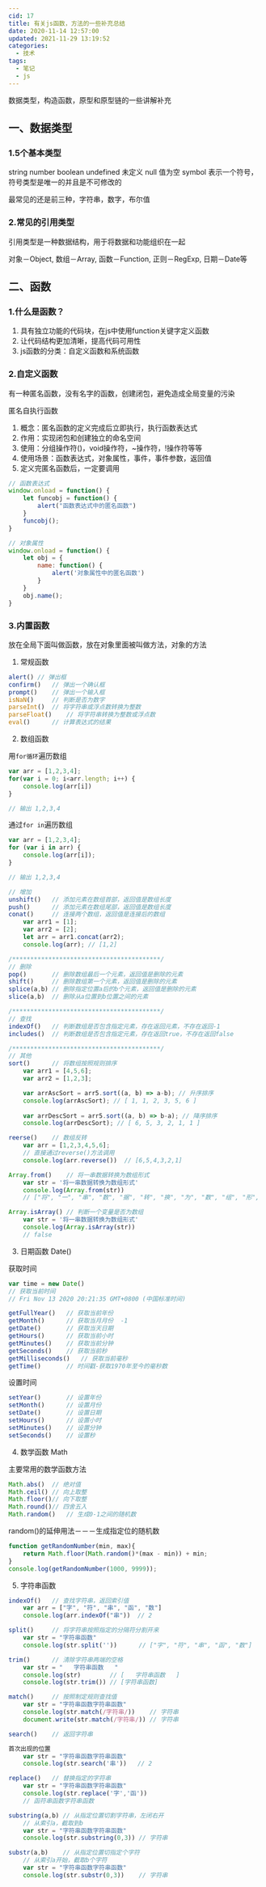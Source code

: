```yaml
---
cid: 17
title: 有关js函数，方法的一些补充总结
date: 2020-11-14 12:57:00
updated: 2021-11-29 13:19:52
categories: 
  - 技术
tags: 
  - 笔记
  - js
---
```








数据类型，构造函数，原型和原型链的一些讲解补充
<!-- more -->
## 一、数据类型

### 1.5个基本类型

string
number
boolean
undefined   未定义
null    值为空
symbol  表示一个符号，符号类型是唯一的并且是不可修改的

最常见的还是前三种，字符串，数字，布尔值

### 2.常见的引用类型

引用类型是一种数据结构，用于将数据和功能组织在一起

对象－Object, 数组－Array, 函数－Function, 正则－RegExp, 日期－Date等

## 二、函数

### 1.什么是函数？

1. 具有独立功能的代码块，在js中使用function关键字定义函数
2. 让代码结构更加清晰，提高代码可用性
3. js函数的分类：自定义函数和系统函数

### 2.自定义函数

有一种匿名函数，没有名字的函数，创建闭包，避免造成全局变量的污染

匿名自执行函数

1. 概念：匿名函数的定义完成后立即执行，执行函数表达式
2. 作用：实现闭包和创建独立的命名空间
3. 使用：分组操作符()，void操作符，~操作符，!操作符等等
4. 使用场景：函数表达式，对象属性，事件，事件参数，返回值
5. 定义完匿名函数后，一定要调用

````js
// 函数表达式
window.onload = function() {
    let funcobj = function() {
        alert("函数表达式中的匿名函数")
    }
    funcobj();
}
````

````js
// 对象属性
window.onload = function() {
    let obj = {
        name: function() {
            alert('对象属性中的匿名函数')
        }
    }
    obj.name();
}
````



### 3.内置函数

放在全局下面叫做函数，放在对象里面被叫做方法，对象的方法

1. 常规函数

````js
alert() // 弹出框
confirm()   // 弹出一个确认框
prompt()    // 弹出一个输入框
isNaN()     // 判断是否为数字
parseInt()  // 将字符串或浮点数转换为整数
parseFloat()    // 将字符串转换为整数或浮点数
eval()      // 计算表达式的结果
````

2. 数组函数

用`for循环`遍历数组

````js
var arr = [1,2,3,4];
for(var i = 0; i<arr.length; i++) {
    console.log(arr[i])
}

// 输出 1,2,3,4
````

通过`for in`遍历数组

````js
var arr = [1,2,3,4];
for (var i in arr) {
    console.log(arr[i]);
}

// 输出 1,2,3,4
````

````js
// 增加
unshift()   // 添加元素在数组首部，返回值是数组长度
push()      // 添加元素在数组尾部，返回值是数组长度
conat()     // 连接两个数组，返回值是连接后的数组
    var arr1 = [1];
    var arr2 = [2];
    let arr = arr1.concat(arr2);
    console.log(arr); // [1,2]

/*****************************************/
// 删除
pop()       // 删除数组最后一个元素，返回值是删除的元素
shift()     // 删除数组第一个元素，返回值是删除的元素
splice(a,b) // 删除指定位置a后的b个元素，返回值是删除的元素
slice(a,b)  // 删除从a位置到b位置之间的元素

/*****************************************/
// 查找
indexOf()   // 判断数组是否包含指定元素，存在返回元素，不存在返回-1
includes()  // 判断数组是否包含指定元素，存在返回true，不存在返回false

/*****************************************/
// 其他
sort()      // 将数组按照规则排序
    var arr1 = [4,5,6];
    var arr2 = [1,2,3];

    var arrAscSort = arr5.sort((a, b) => a-b); // 升序排序
    console.log(arrAscSort); // [ 1, 1, 2, 3, 5, 6 ]
    
    var arrDescSort = arr5.sort((a, b) => b-a); // 降序排序
    console.log(arrDescSort); // [ 6, 5, 3, 2, 1, 1 ]

reerse()    // 数组反转
    var arr = [1,2,3,4,5,6];
    // 直接通过reverse()方法调用
    console.log(arr.reverse())  // [6,5,4,3,2,1]

Array.from()    // 将一串数据转换为数组形式
    var str = '将一串数据转换为数组形式'
    console.log(Array.from(str))
    // ["将", "一", "串", "数", "据", "转", "换", "为", "数", "组", "形", "式"]

Array.isArray() // 判断一个变量是否为数组
    var str = '将一串数据转换为数组形式'
    console.log(Array.isArray(str))
    // false
````

3. 日期函数 Date()

获取时间
````js
var time = new Date()
// 获取当前时间
// Fri Nov 13 2020 20:21:35 GMT+0800 (中国标准时间)

getFullYear()   // 获取当前年份
getMonth()      // 获取当月月份  -1
getDate()       // 获取当天日期
getHours()      // 获取当前小时
getMinutes()    // 获取当前分钟
getSeconds()    // 获取当前秒
getMilliseconds()   // 获取当前毫秒
getTime()       // 时间戳-获取1970年至今的毫秒数
````

设置时间
````js
setYear()       // 设置年份
setMonth()      // 设置月份
setDate()       // 设置日期
setHours()      // 设置小时
setMinutes()    // 设置分钟
setSeconds()    // 设置秒
````

4. 数学函数 Math

主要常用的数学函数方法
````js
Math.abs()  // 绝对值
Math.ceil() // 向上取整
Math.floor()// 向下取整
Math.round()// 四舍五入
Math.random()   // 生成0-1之间的随机数
````

random()的延伸用法－－－生成指定位的随机数
````js
function getRandomNumber(min, max){
    return Math.floor(Math.random()*(max - min)) + min;
}
console.log(getRandomNumber(1000, 9999));
````

5. 字符串函数

````js
indexOf()   // 查找字符串，返回索引值
    var arr = ["字", "符", "串", "函", "数"]
    console.log(arr.indexOf("串"))  // 2

split()     // 将字符串按照指定的分隔符分割开来
    var str = "字符串函数"
    console.log(str.split(''))      // ["字", "符", "串", "函", "数"]

trim()      // 清除字符串两端的空格
    var str = "   字符串函数   "
    console.log(str)        // [   字符串函数   ]
    console.log(str.trim()) // [字符串函数]

match()     // 按照制定规则查找值
    var str = "字符串函数字符串函数"
    console.log(str.match(/字符串/))    // 字符串
    document.write(str.match(/字符串/)) // 字符串

search()    // 返回字符串

首次出现的位置
    var str = "字符串函数字符串函数"
    console.log(str.search('串'))   // 2

replace()   // 替换指定的字符串
    var str = "字符串函数字符串函数"
    console.log(str.replace('字','函'))
    // 函符串函数字符串函数

substring(a,b) // 从指定位置切割字符串，左闭右开
    // 从索引a，截取到b
    var str = "字符串函数字符串函数"
    console.log(str.substring(0,3)) // 字符串

substr(a,b)    // 从指定位置切指定个字符
    // 从索引a开始，截取b个字符
    var str = "字符串函数字符串函数"
    console.log(str.substr(0,3))    // 字符串
````